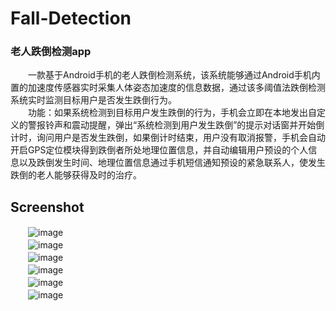 # Fall-Detection
### 老人跌倒检测app

　　一款基于Android手机的老人跌倒检测系统，该系统能够通过Android手机内置的加速度传感器实时采集人体姿态加速度的信息数据，通过该多阈值法跌倒检测系统实时监测目标用户是否发生跌倒行为。<br> 
　　功能：如果系统检测到目标用户发生跌倒的行为，手机会立即在本地发出自定义的警报铃声和震动提醒，弹出“系统检测到用户发生跌倒”的提示对话窗并开始倒计时，询问用户是否发生跌倒，如果倒计时结束，用户没有取消报警，手机会自动开启GPS定位模块得到跌倒者所处地理位置信息，并自动编辑用户预设的个人信息以及跌倒发生时间、地理位置信息通过手机短信通知预设的紧急联系人，使发生跌倒的老人能够获得及时的治疗。<br> 

Screenshot
-----------------
　　![image](https://github.com/lwxShawn/Fall-Detection/raw/master/image/1.png)<br> 
　　![image](https://github.com/lwxShawn/Fall-Detection/raw/master/image/2.png)<br> 
　　![image](https://github.com/lwxShawn/Fall-Detection/raw/master/image/3.png)<br> 
　　![image](https://github.com/lwxShawn/Fall-Detection/raw/master/image/4.png)<br> 
　　![image](https://github.com/lwxShawn/Fall-Detection/raw/master/image/5.png)<br> 
　　![image](https://github.com/lwxShawn/Fall-Detection/raw/master/image/6.png)<br> 
